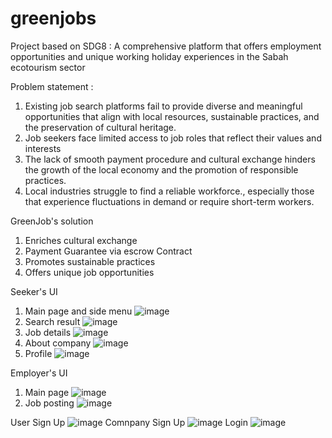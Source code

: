 # greenjobs

Project based on SDG8 : A comprehensive platform that offers employment opportunities and unique working holiday experiences in the Sabah ecotourism sector

Problem statement : 

1. Existing job search platforms fail to provide diverse and meaningful opportunities that align with local resources, sustainable practices, and the preservation of cultural heritage.
2. Job seekers face limited access to job roles that reflect their values and interests
3. The lack of smooth  payment procedure and cultural exchange hinders the growth of the local economy and the promotion of responsible practices.
4. Local industries struggle to find a reliable workforce., especially those that experience fluctuations in demand or require short-term workers.

GreenJob's solution
1. Enriches cultural exchange
2. Payment Guarantee via escrow Contract
3. Promotes sustainable practices
4. Offers unique job opportunities

Seeker's UI
1. Main page and side menu
   ![image](https://github.com/Eeevee00/greenjobs-main/assets/129607152/5208bf1c-3597-47d3-960f-45be078aafbd)
2. Search result
   ![image](https://github.com/Eeevee00/greenjobs-main/assets/129607152/881bb28f-b821-44ed-899f-a2bc06e48d2f)
3. Job details
   ![image](https://github.com/Eeevee00/greenjobs-main/assets/129607152/8c8c4965-b2b9-4617-ae8b-dc7a8f2f1938)
4. About company
   ![image](https://github.com/Eeevee00/greenjobs-main/assets/129607152/f379c1ac-c5e6-4ca8-94fd-4404800a8c7c)
5. Profile
   ![image](https://github.com/Eeevee00/greenjobs-main/assets/129607152/bfc475d4-41d4-4da6-a5b5-a6386399ade4)

Employer's UI
1. Main page
   ![image](https://github.com/Eeevee00/greenjobs-main/assets/129607152/aa867980-5270-447f-a024-1baf57f0fdb1)
2. Job posting
  ![image](https://github.com/Eeevee00/greenjobs-main/assets/129607152/b2c2fbaf-f4b7-4ca4-9fd4-5f4e7e76de82)

User Sign Up
![image](https://github.com/Eeevee00/greenjobs-main/assets/129607152/3a6fa383-57a3-4516-ac60-115003b5dfac)
Comnpany Sign Up
![image](https://github.com/Eeevee00/greenjobs-main/assets/129607152/e3e1dbe8-2674-4df2-b02a-a7ce3863e901)
Login
![image](https://github.com/Eeevee00/greenjobs-main/assets/129607152/1e4ce792-52d5-4ecc-8067-83275b7872f4)


